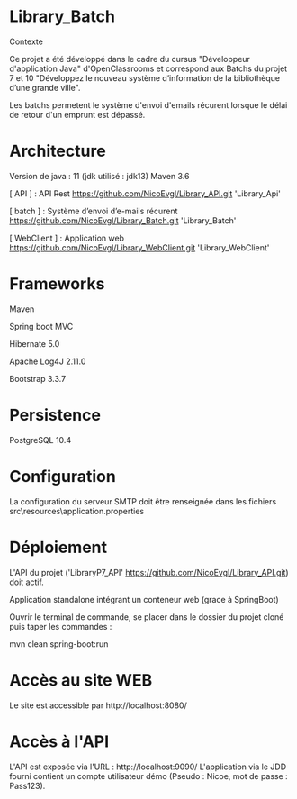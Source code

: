 # Library_Batch


Contexte

Ce projet a été développé dans le cadre du cursus "Développeur d'application Java" d'OpenClassrooms et correspond aux Batchs du projet 7 et 10 "Développez le nouveau système d’information de la bibliothèque d’une grande ville". 

Les batchs permetent le système d'envoi d'emails récurent lorsque le délai de retour d'un emprunt est dépassé.

# Architecture

Version de java : 11 (jdk utilisé : jdk13) 
Maven 3.6 

[ API ] : API Rest https://github.com/NicoEvgl/Library_API.git 'Library_Api'

[ batch ] : Système d’envoi d’e-mails récurent https://github.com/NicoEvgl/Library_Batch.git 'Library_Batch'

[ WebClient ] : Application web https://github.com/NicoEvgl/Library_WebClient.git 'Library_WebClient'

# Frameworks

Maven

Spring boot MVC

Hibernate 5.0

Apache Log4J 2.11.0

Bootstrap 3.3.7

# Persistence

PostgreSQL 10.4

# Configuration

La configuration du serveur SMTP doit être renseignée dans les fichiers src\resources\application.properties

# Déploiement

L'API du projet ('LibraryP7_API' https://github.com/NicoEvgl/Library_API.git) doit actif.

Application standalone intégrant un conteneur web (grace à SpringBoot)

Ouvrir le terminal de commande, se placer dans le dossier du projet cloné puis taper les commandes :

mvn clean spring-boot:run

# Accès au site WEB

Le site est accessible par http://localhost:8080/

# Accès à l'API

L'API est exposée via l'URL : http://localhost:9090/ 
L'application via le JDD fourni contient un compte utilisateur démo (Pseudo : Nicoe, mot de passe : Pass123).
